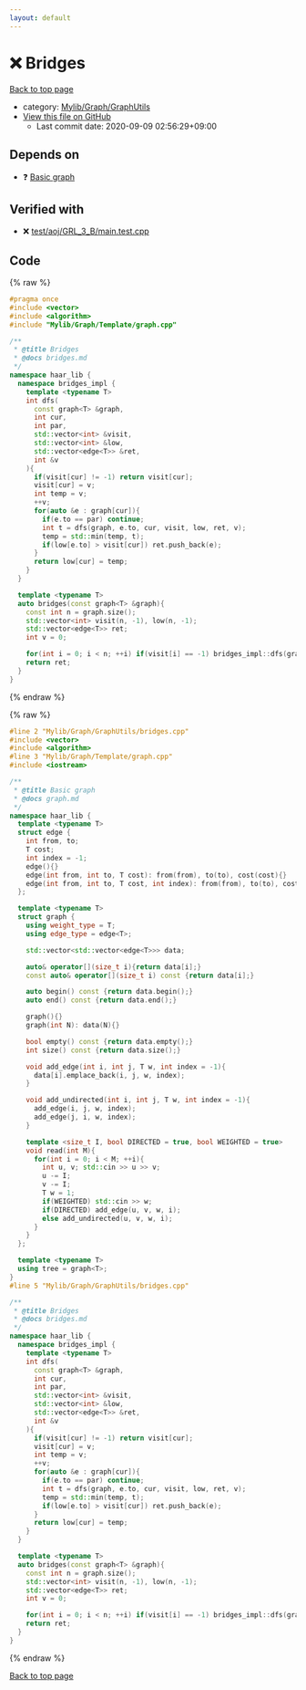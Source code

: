 ```yaml
---
layout: default
---
```


<!-- mathjax config similar to math.stackexchange -->
<script type="text/javascript" async
  src="https://cdnjs.cloudflare.com/ajax/libs/mathjax/2.7.5/MathJax.js?config=TeX-MML-AM_CHTML">
</script>
<script type="text/x-mathjax-config">
  MathJax.Hub.Config({
    TeX: { equationNumbers: { autoNumber: "AMS" }},
    tex2jax: {
      inlineMath: [ ['$','$'] ],
      processEscapes: true
    },
    "HTML-CSS": { matchFontHeight: false },
    displayAlign: "left",
    displayIndent: "2em"
  });
</script>

<script type="text/javascript" src="https://cdnjs.cloudflare.com/ajax/libs/jquery/3.4.1/jquery.min.js"></script>
<script src="https://cdn.jsdelivr.net/npm/jquery-balloon-js@1.1.2/jquery.balloon.min.js" integrity="sha256-ZEYs9VrgAeNuPvs15E39OsyOJaIkXEEt10fzxJ20+2I=" crossorigin="anonymous"></script>
<script type="text/javascript" src="../../../../assets/js/copy-button.js"></script>
<link rel="stylesheet" href="../../../../assets/css/copy-button.css" />


# :x: Bridges

<a href="../../../../index.html">Back to top page</a>

* category: <a href="../../../../index.html#0520734517f09caa086d1aa01fa4b9e4">Mylib/Graph/GraphUtils</a>
* <a href="{{ site.github.repository_url }}/blob/master/Mylib/Graph/GraphUtils/bridges.cpp">View this file on GitHub</a>
    - Last commit date: 2020-09-09 02:56:29+09:00




## Depends on

* :question: <a href="../Template/graph.cpp.html">Basic graph</a>


## Verified with

* :x: <a href="../../../../verify/test/aoj/GRL_3_B/main.test.cpp.html">test/aoj/GRL_3_B/main.test.cpp</a>


## Code

<a id="unbundled"></a>
{% raw %}
```cpp
#pragma once
#include <vector>
#include <algorithm>
#include "Mylib/Graph/Template/graph.cpp"

/**
 * @title Bridges
 * @docs bridges.md
 */
namespace haar_lib {
  namespace bridges_impl {
    template <typename T>
    int dfs(
      const graph<T> &graph,
      int cur,
      int par,
      std::vector<int> &visit,
      std::vector<int> &low,
      std::vector<edge<T>> &ret,
      int &v
    ){
      if(visit[cur] != -1) return visit[cur];
      visit[cur] = v;
      int temp = v;
      ++v;
      for(auto &e : graph[cur]){
        if(e.to == par) continue;
        int t = dfs(graph, e.to, cur, visit, low, ret, v);
        temp = std::min(temp, t);
        if(low[e.to] > visit[cur]) ret.push_back(e);
      }
      return low[cur] = temp;
    }
  }

  template <typename T>
  auto bridges(const graph<T> &graph){
    const int n = graph.size();
    std::vector<int> visit(n, -1), low(n, -1);
    std::vector<edge<T>> ret;
    int v = 0;

    for(int i = 0; i < n; ++i) if(visit[i] == -1) bridges_impl::dfs(graph, i, -1, visit, low, ret, v);
    return ret;
  }
}

```
{% endraw %}

<a id="bundled"></a>
{% raw %}
```cpp
#line 2 "Mylib/Graph/GraphUtils/bridges.cpp"
#include <vector>
#include <algorithm>
#line 3 "Mylib/Graph/Template/graph.cpp"
#include <iostream>

/**
 * @title Basic graph
 * @docs graph.md
 */
namespace haar_lib {
  template <typename T>
  struct edge {
    int from, to;
    T cost;
    int index = -1;
    edge(){}
    edge(int from, int to, T cost): from(from), to(to), cost(cost){}
    edge(int from, int to, T cost, int index): from(from), to(to), cost(cost), index(index){}
  };

  template <typename T>
  struct graph {
    using weight_type = T;
    using edge_type = edge<T>;

    std::vector<std::vector<edge<T>>> data;

    auto& operator[](size_t i){return data[i];}
    const auto& operator[](size_t i) const {return data[i];}

    auto begin() const {return data.begin();}
    auto end() const {return data.end();}

    graph(){}
    graph(int N): data(N){}

    bool empty() const {return data.empty();}
    int size() const {return data.size();}

    void add_edge(int i, int j, T w, int index = -1){
      data[i].emplace_back(i, j, w, index);
    }

    void add_undirected(int i, int j, T w, int index = -1){
      add_edge(i, j, w, index);
      add_edge(j, i, w, index);
    }

    template <size_t I, bool DIRECTED = true, bool WEIGHTED = true>
    void read(int M){
      for(int i = 0; i < M; ++i){
        int u, v; std::cin >> u >> v;
        u -= I;
        v -= I;
        T w = 1;
        if(WEIGHTED) std::cin >> w;
        if(DIRECTED) add_edge(u, v, w, i);
        else add_undirected(u, v, w, i);
      }
    }
  };

  template <typename T>
  using tree = graph<T>;
}
#line 5 "Mylib/Graph/GraphUtils/bridges.cpp"

/**
 * @title Bridges
 * @docs bridges.md
 */
namespace haar_lib {
  namespace bridges_impl {
    template <typename T>
    int dfs(
      const graph<T> &graph,
      int cur,
      int par,
      std::vector<int> &visit,
      std::vector<int> &low,
      std::vector<edge<T>> &ret,
      int &v
    ){
      if(visit[cur] != -1) return visit[cur];
      visit[cur] = v;
      int temp = v;
      ++v;
      for(auto &e : graph[cur]){
        if(e.to == par) continue;
        int t = dfs(graph, e.to, cur, visit, low, ret, v);
        temp = std::min(temp, t);
        if(low[e.to] > visit[cur]) ret.push_back(e);
      }
      return low[cur] = temp;
    }
  }

  template <typename T>
  auto bridges(const graph<T> &graph){
    const int n = graph.size();
    std::vector<int> visit(n, -1), low(n, -1);
    std::vector<edge<T>> ret;
    int v = 0;

    for(int i = 0; i < n; ++i) if(visit[i] == -1) bridges_impl::dfs(graph, i, -1, visit, low, ret, v);
    return ret;
  }
}

```
{% endraw %}

<a href="../../../../index.html">Back to top page</a>


